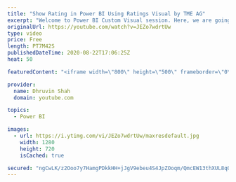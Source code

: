 ```yaml
---
title: "Show Rating in Power BI Using Ratings Visual by TME AG"
excerpt: "Welcome to Power BI Custom Visual session. Here, we are going to explore one cool and awesome visual created by TME AG which is “Rating visual by TME AG”. Let’s explore the features and formatting properties for this visualization. So, now let’s get started.  Here, I have taken an example of one of the"
originalUrl: https://youtube.com/watch?v=JEZo7wdrtUw
type: video
price: Free
length: PT7M42S
publishedDateTime: 2020-08-22T17:06:25Z
heat: 50

featuredContent: "<iframe width=\"800\" height=\"500\" frameborder=\"0\" src=\"https://www.youtube.com/embed/JEZo7wdrtUw\" allow=\"accelerometer; autoplay; encrypted-media; gyroscope; picture-in-picture\" allowfullscreen></iframe>"

provider:
  name: Dhruvin Shah
  domain: youtube.com

topics:
  - Power BI

images:
  - url: https://i.ytimg.com/vi/JEZo7wdrtUw/maxresdefault.jpg
    width: 1280
    height: 720
    isCached: true

secured: "ngCwLK/z2Ooo7y7HamgPDkkHH+jJgV9ebeu4S4JpZOoqm/QmcEW13thXUL8qQG5KrVxIs0pDcsLuLG9/GFTEIPDR6bu8urw3gfs7eb9ks8s2LEF1mZrsMIVFvfNFS+7rcEHCHsWdqv20WfXtFUdhWzFtzOmK/NU6bjepjHxrzRcBhju+HQpQS1gAQGFTCEtfTa6i29Ik3y+SKziyy1POGuKIA8kqIIyzN5iRbZjPhHGeH0iA52ZGcp9gW9FgmPZaAeqPBO82+qY2FR9PLkQITPpqk13qGQacB1nOcsgEJ3iJMr250Bk/C+R1YFjXlhcS+i0w4/uT/AqlJWWsRui+7kEjrIdLMdSGxy1xFdUa5JMZWLJRxXEdQeKPJm14tebzMS4qrqNkCji8DAVfXSbCPzmtvUqGI/jCe5Tsq8LSTmA=;sm44L4JCLkoqLZH+JdKrwA=="
---
```


